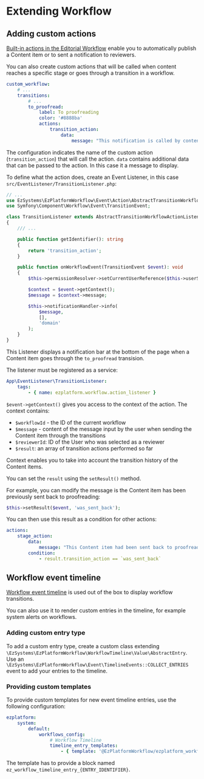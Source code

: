 # Extending Workflow

## Adding custom actions

[Built-in actions in the Editorial Workflow](../workflow.md#publishing-content-with-workflow)
enable you to automatically publish a Content item or to sent a notification to reviewers.

You can also create custom actions that will be called when content reaches a specific stage
or goes through a transition in a workflow.

``` yaml
custom_workflow:
    # ...
    transitions:
        # ...
        to_proofread:
            label: To proofreading
            color: '#8888ba'
            actions:
                transition_action:
                    data:
                        message: "This notification is called by content reaching a stage in workflow"
```

The configuration indicates the name of the custom action (`transition_action`) that will call the action.
`data` contains additional data that can be passed to the action. In this case it a message to display.

To define what the action does, create an Event Listener, in this case `src/EventListener/TransitionListener.php`:

``` php
// ...
use EzSystems\EzPlatformWorkflow\Event\Action\AbstractTransitionWorkflowActionListener;
use Symfony\Component\Workflow\Event\TransitionEvent;

class TransitionListener extends AbstractTransitionWorkflowActionListener
{
    /// ...

    public function getIdentifier(): string
    {
        return 'transition_action';
    }

    public function onWorkflowEvent(TransitionEvent $event): void
    {
        $this->permissionResolver->setCurrentUserReference($this->userService->loadUserByLogin('admin'));

        $context = $event->getContext();
        $message = $context->message;

        $this->notificationHandler->info(
            $message,
            [],
            'domain'
        );
    }
}
```

This Listener displays a notification bar at the bottom of the page when a Content item goes through the `to_proofread` transision.

The listener must be registered as a service:

``` yaml
App\EventListener\TransitionListener:
    tags:
        - { name: ezplatform.workflow.action_listener }
```

`$event->getContext()` gives you access to the context of the action.
The context contains:

- `$workflowId` - the ID of the current workflow
- `$message` - content of the message input by the user when sending the Content item through the transitions
- `$reviewerId`: ID of the User who was selected as a reviewer
- `$result`: an array of transition actions performed so far

Context enables you to take into account the transition history of the Content items.

You can set the `result` using the `setResult()` method.

For example, you can modify the message is the Content item has been previously sent back to proofreading:

``` php
$this->setResult($event, 'was_sent_back');
```

You can then use this result as a condition for other actions:

``` yaml
actions:
    stage_action:
        data:
            message: "This Content item had been sent back to proofreading"
        condition:
            - result.transition_action == `was_sent_back`
```

## Workflow event timeline

[Workflow event timeline](../workflow.md) is used out of the box to display workflow transitions.

You can also use it to render custom entries in the timeline, for example system alerts on workflows.

### Adding custom entry type

To add a custom entry type, create a custom class extending `\EzSystems\EzPlatformWorkflow\WorkflowTimeline\Value\AbstractEntry`.
Use an `\EzSystems\EzPlatformWorkflow\Event\TimelineEvents::COLLECT_ENTRIES` event to add your entries to the timeline.

### Providing custom templates

To provide custom templates for new event timeline entries, use the following configuration:

``` yaml
ezplatform:
    system:
        default:
            workflows_config:
                # Workflow Timeline
                timeline_entry_templates:
                    - { template: '@EzPlatformWorkflow/ezplatform_workflow/timeline/entries.html.twig', priority: 10 }
```

The template has to provide a block named `ez_workflow_timeline_entry_{ENTRY_IDENTIFIER}`.
